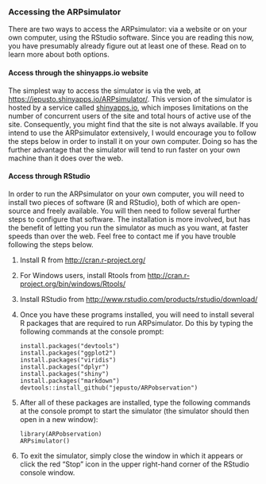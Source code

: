 ### Accessing the ARPsimulator

There are two ways to access the ARPsimulator: via a website or on your
own computer, using the RStudio software. Since you are reading this
now, you have presumably already figure out at least one of these. Read
on to learn more about both options.

#### Access through the shinyapps.io website

The simplest way to access the simulator is via the web, at
<https://jepusto.shinyapps.io/ARPsimulator/>. This version of the
simulator is hosted by a service called
[shinyapps.io](https://www.shinyapps.io/), which imposes limitations on
the number of concurrent users of the site and total hours of active use
of the site. Consequently, you might find that the site is not always
available. If you intend to use the ARPsimulator extensively, I would
encourage you to follow the steps below in order to install it on your
own computer. Doing so has the further advantage that the simulator will
tend to run faster on your own machine than it does over the web.

#### Access through RStudio

In order to run the ARPsimulator on your own computer, you will need to
install two pieces of software (R and RStudio), both of which are
open-source and freely available. You will then need to follow several
further steps to configure that software. The installation is more
involved, but has the benefit of letting you run the simulator as much
as you want, at faster speeds than over the web. Feel free to contact me
if you have trouble following the steps below.

1.  Install R from <http://cran.r-project.org/>
2.  For Windows users, install Rtools from
    <http://cran.r-project.org/bin/windows/Rtools/>
3.  Install RStudio from
    <http://www.rstudio.com/products/rstudio/download/>
4.  Once you have these programs installed, you will need to install
    several R packages that are required to run ARPsimulator. Do this by
    typing the following commands at the console prompt:

        install.packages("devtools")
        install.packages("ggplot2")
        install.packages("viridis")
        install.packages("dplyr")
        install.packages("shiny")
        install.packages("markdown")
        devtools::install_github("jepusto/ARPobservation")

5.  After all of these packages are installed, type the following
    commands at the console prompt to start the simulator (the simulator
    should then open in a new window):

        library(ARPobservation)
        ARPsimulator()

6.  To exit the simulator, simply close the window in which it appears
    or click the red “Stop” icon in the upper right-hand corner of the
    RStudio console window.
